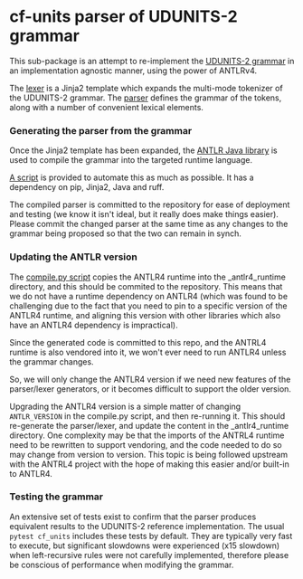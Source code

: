 # cf-units parser of UDUNITS-2 grammar

This sub-package is an attempt to re-implement the
[UDUNITS-2 grammar](https://www.unidata.ucar.edu/software/udunits/udunits-2.0.4/udunits2lib.html#Grammar)
in an implementation agnostic manner, using the power of ANTLRv4.

The [lexer](udunits2Lexer.g4.jinja) is a Jinja2 template which expands
the multi-mode tokenizer of the UDUNITS-2 grammar.
The [parser](udunits2Parser.g4) defines the grammar of the tokens, along with
a number of convenient lexical elements.

### Generating the parser from the grammar

Once the Jinja2 template has been expanded, the
[ANTLR Java library](https://github.com/antlr/antlr4) is used to
compile the grammar into the targeted runtime language.

[A script](compile.py) is provided to automate this as much as possible.
It has a dependency on pip, Jinja2, Java and ruff.

The compiled parser is committed to the repository for ease of
deployment and testing (we know it isn't ideal, but it really does make things easier).
Please commit the changed parser at the same time as any
changes to the grammar being proposed so that the two can remain in synch.

### Updating the ANTLR version

The [compile.py script](compile.py) copies the ANTLR4 runtime into the _antlr4_runtime
directory, and this should be commited to the repository. This means that we do not
have a runtime dependency on ANTLR4 (which was found to be challenging due to the
fact that you need to pin to a specific version of the ANTLR4 runtime, and aligning
this version with other libraries which also have an ANTLR4 dependency is impractical).

Since the generated code is committed to this repo, and the ANTRL4 runtime is also vendored into it, we won't ever need to run ANTLR4 unless the grammar changes.

So, we will  only change the ANTLR4 version if we need new features of the
parser/lexer generators, or it becomes difficult to support the older version.

Upgrading the ANTLR4 version is a simple matter of changing `ANTLR_VERSION` in the compile.py
script, and then re-running it. This should re-generate the parser/lexer, and update
the content in the _antlr4_runtime directory. One complexity may be that the imports
of the ANTRL4 runtime need to be rewritten to support vendoring, and the code needed
to do so may change from version to version. This topic is being followed upstream
with the ANTRL4 project with the hope of making this easier and/or built-in to ANTLR4.

### Testing the grammar

An extensive set of tests exist to confirm that the parser produces equivalent results
to the UDUNITS-2 reference implementation.
The usual ``pytest cf_units`` includes these tests by default.
They are typically very fast to execute, but significant slowdowns were experienced
(x15 slowdown) when left-recursive rules were not carefully implemented, therefore please
be conscious of performance when modifying the grammar.
